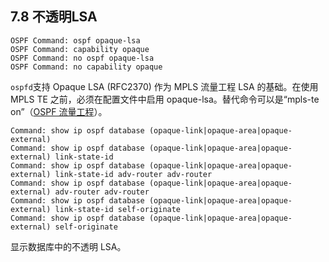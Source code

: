 ## 7.8 不透明LSA

```shell
OSPF Command: ospf opaque-lsa
OSPF Command: capability opaque
OSPF Command: no ospf opaque-lsa
OSPF Command: no capability opaque
```

`ospfd`支持 Opaque LSA (RFC2370) 作为 MPLS 流量工程 LSA 的基础。在使用 MPLS TE 之前，必须在配置文件中启用 opaque-lsa。替代命令可以是“mpls-te on”（[OSPF 流量工程](https://www.quagga.net/docs/docs-multi/OSPF-Traffic-Engineering.html#OSPF-Traffic-Engineering)）。

```shell
Command: show ip ospf database (opaque-link|opaque-area|opaque-external)
Command: show ip ospf database (opaque-link|opaque-area|opaque-external) link-state-id
Command: show ip ospf database (opaque-link|opaque-area|opaque-external) link-state-id adv-router adv-router
Command: show ip ospf database (opaque-link|opaque-area|opaque-external) adv-router adv-router
Command: show ip ospf database (opaque-link|opaque-area|opaque-external) link-state-id self-originate
Command: show ip ospf database (opaque-link|opaque-area|opaque-external) self-originate
```

显示数据库中的不透明 LSA。
